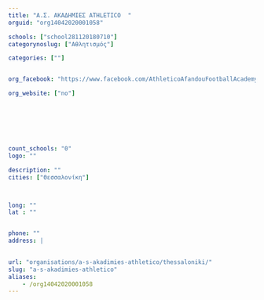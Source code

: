 ```yaml
---
title: "Α.Σ. ΑΚΑΔΗΜΙΕΣ ΑTHLETICO  "
orguid: "org14042020001058"

schools: ["school281120180710"]
categorynoslug: ["Αθλητισμός"]

categories: [""]


org_facebook: "https://www.facebook.com/AthleticoAfandouFootballAcademy/"

org_website: ["no"]







count_schools: "0"
logo: ""

description: ""
cities: ["Θεσσαλονίκη"]



long: ""
lat : ""


phone: ""
address: |
    

url: "organisations/a-s-akadimies-athletico/thessaloniki/"
slug: "a-s-akadimies-athletico"
aliases:
    - /org14042020001058
---
```



